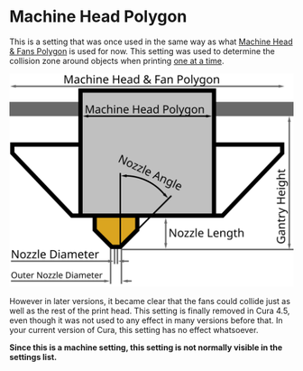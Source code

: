 Machine Head Polygon
====
This is a setting that was once used in the same way as what [Machine Head & Fans Polygon](machine_head_with_fans_polygon.md) is used for now. This setting was used to determine the collision zone around objects when printing [one at a time](print_sequence.md).

![Dimensions of the print head](images/head_dimensions.svg)

However in later versions, it became clear that the fans could collide just as well as the rest of the print head. <!--if cura_version >= 4.5 -->This setting is finally removed in Cura 4.5, even though it was not used to any effect in many versions before that. In your current version of Cura, this setting has no effect whatsoever.<!--endif-->

**Since this is a machine setting, this setting is not normally visible in the settings list.**